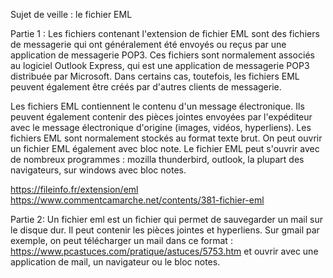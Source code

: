 Sujet de veille : le fichier EML

Partie 1 : 
Les fichiers contenant l'extension de fichier EML sont des fichiers de messagerie qui ont généralement été envoyés ou reçus par une application de messagerie POP3. Ces fichiers sont normalement associés au logiciel Outlook Express, qui est une application de messagerie POP3 distribuée par Microsoft. Dans certains cas, toutefois, les fichiers EML peuvent également être créés par d'autres clients de messagerie.

Les fichiers EML contiennent le contenu d'un message électronique. Ils peuvent également contenir des pièces jointes envoyées par l'expéditeur avec le message électronique d'origine (images, vidéos, hyperliens). Les fichiers EML sont normalement stockés au format texte brut. On peut ouvrir un fichier EML également avec bloc note. Le fichier EML peut s'ouvrir avec de nombreux programmes : mozilla thunderbird, outlook, la plupart des navigateurs, sur windows avec bloc notes.

https://fileinfo.fr/extension/eml 
https://www.commentcamarche.net/contents/381-fichier-eml 


Partie 2: 
Un fichier eml est un fichier qui permet de sauvegarder un mail sur le disque dur. Il peut contenir les pièces jointes et hyperliens.
Sur gmail par exemple, on peut télécharger un mail dans ce format : 
https://www.pcastuces.com/pratique/astuces/5753.htm 
et ouvrir avec une application de mail, un navigateur ou le bloc notes.